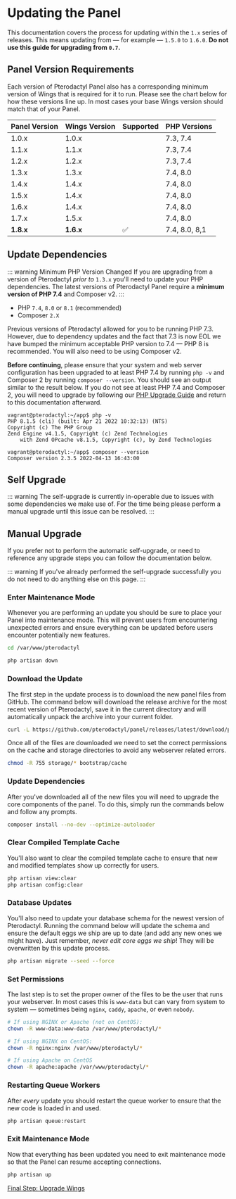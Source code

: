 # Updating the Panel

This documentation covers the process for updating within the `1.x` series of releases. This means updating from
&mdash; for example &mdash; `1.5.0` to `1.6.0`. **Do not use this guide for upgrading from `0.7`.**

## Panel Version Requirements

Each version of Pterodactyl Panel also has a corresponding minimum version of Wings that
is required for it to run. Please see the chart below for how these versions line up. In
most cases your base Wings version should match that of your Panel.

| Panel Version | Wings Version | Supported | PHP Versions  |
| ------------- | ------------- | --------- | ------------- |
| 1.0.x         | 1.0.x         |           | 7.3, 7.4      |
| 1.1.x         | 1.1.x         |           | 7.3, 7.4      |
| 1.2.x         | 1.2.x         |           | 7.3, 7.4      |
| 1.3.x         | 1.3.x         |           | 7.4, 8.0      |
| 1.4.x         | 1.4.x         |           | 7.4, 8.0      |
| 1.5.x         | 1.4.x         |           | 7.4, 8.0      |
| 1.6.x         | 1.4.x         |           | 7.4, 8.0      |
| 1.7.x         | 1.5.x         |           | 7.4, 8.0      |
| **1.8.x**     | **1.6.x**     | ✅        | 7.4, 8.0, 8,1 |

## Update Dependencies

::: warning Minimum PHP Version Changed
If you are upgrading from a version of Pterodactyl _prior to_ `1.3.x` you'll need to update your PHP
dependencies. The latest versions of Pterodactyl Panel require a **minimum version of PHP 7.4** and
Composer v2.
:::

* PHP `7.4`, `8.0` or `8.1` (recommended)
* Composer `2.X`

Previous versions of Pterodactyl allowed for you to be running PHP 7.3. However, due to dependency updates and
the fact that 7.3 is now EOL we have bumped the minimum acceptable PHP version to 7.4 — PHP 8 is recommended. You
will also need to be using Composer v2.

**Before continuing**, please ensure that your system and web server configuration has been upgraded to at least PHP 7.4 by running `php -v` and Composer 2 by running `composer --version`. You
should see an output similar to the result below. If you do not see at least PHP 7.4 and Composer 2, you will need to upgrade by following
our [PHP Upgrade Guide](/guides/php_upgrade.md) and return to this documentation afterward.

```
vagrant@pterodactyl:~/app$ php -v
PHP 8.1.5 (cli) (built: Apr 21 2022 10:32:13) (NTS)
Copyright (c) The PHP Group
Zend Engine v4.1.5, Copyright (c) Zend Technologies
    with Zend OPcache v8.1.5, Copyright (c), by Zend Technologies

vagrant@pterodactyl:~/app$ composer --version
Composer version 2.3.5 2022-04-13 16:43:00
```

## Self Upgrade

::: warning
The self-upgrade is currently in-operable due to issues with some dependencies we make use of.
For the time being please perform a manual upgrade until this issue can be resolved.
:::

## Manual Upgrade

If you prefer not to perform the automatic self-upgrade, or need to reference any upgrade steps you can follow
the documentation below.

::: warning
If you've already performed the self-upgrade successfully you do not need to do anything else on this page.
:::

### Enter Maintenance Mode

Whenever you are performing an update you should be sure to place your Panel into maintenance mode. This will prevent
users from encountering unexpected errors and ensure everything can be updated before users encounter
potentially new features.

```bash
cd /var/www/pterodactyl

php artisan down
```

### Download the Update

The first step in the update process is to download the new panel files from GitHub. The command below will download
the release archive for the most recent version of Pterodactyl, save it in the current directory and will automatically
unpack the archive into your current folder.

```bash
curl -L https://github.com/pterodactyl/panel/releases/latest/download/panel.tar.gz | tar -xzv
```

Once all of the files are downloaded we need to set the correct permissions on the cache and storage directories to avoid
any webserver related errors.

```bash
chmod -R 755 storage/* bootstrap/cache
```

### Update Dependencies

After you've downloaded all of the new files you will need to upgrade the core components of the panel. To do this,
simply run the commands below and follow any prompts.

```bash
composer install --no-dev --optimize-autoloader
```

### Clear Compiled Template Cache

You'll also want to clear the compiled template cache to ensure that new and modified templates show up correctly for
users.

```bash
php artisan view:clear
php artisan config:clear
```

### Database Updates

You'll also need to update your database schema for the newest version of Pterodactyl. Running the command below
will update the schema and ensure the default eggs we ship are up to date (and add any new ones we might have). Just
remember, _never edit core eggs we ship_! They will be overwritten by this update process.

```bash
php artisan migrate --seed --force
```

### Set Permissions

The last step is to set the proper owner of the files to be the user that runs your webserver. In most cases this
is `www-data` but can vary from system to system &mdash; sometimes being `nginx`, `caddy`, `apache`, or even `nobody`.

```bash
# If using NGINX or Apache (not on CentOS):
chown -R www-data:www-data /var/www/pterodactyl/*

# If using NGINX on CentOS:
chown -R nginx:nginx /var/www/pterodactyl/*

# If using Apache on CentOS
chown -R apache:apache /var/www/pterodactyl/*
```

### Restarting Queue Workers

After _every_ update you should restart the queue worker to ensure that the new code is loaded in and used.

```bash
php artisan queue:restart
```

### Exit Maintenance Mode

Now that everything has been updated you need to exit maintenance mode so that the Panel can resume accepting
connections.

```bash
php artisan up
```

[Final Step: Upgrade Wings](/wings/1.0/upgrading.md)
